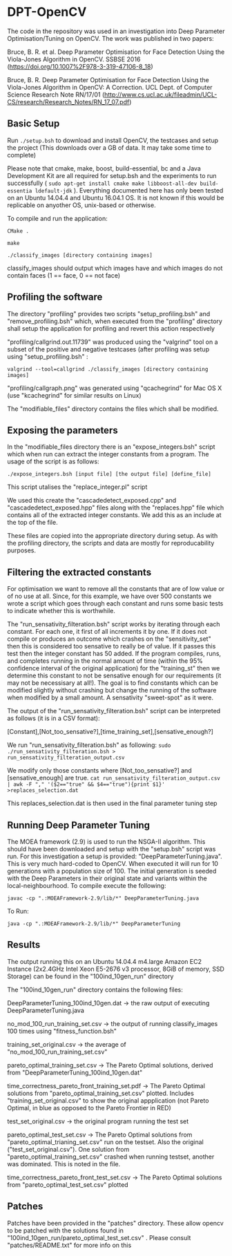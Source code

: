 # DPT-OpenCV

The code in the repository was used in an investigation into Deep Parameter Optimisation/Tuning on OpenCV. The work was published in two papers: 

Bruce, B. R. et al. Deep Parameter Optimisation for Face Detection Using the Viola-Jones Algorithm in OpenCV. SSBSE 2016 (https://doi.org/10.1007%2F978-3-319-47106-8_18)

Bruce, B. R. Deep Parameter Optimisation for Face Detection Using the Viola-Jones Algorithm in OpenCV: A Correction. UCL Dept. of Computer Science Research Note RN/17/01 (http://www.cs.ucl.ac.uk/fileadmin/UCL-CS/research/Research_Notes/RN_17_07.pdf)


## Basic Setup
Run `./setup.bsh` to download and install OpenCV, the testcases and setup the project (This downloads over a GB of data. It may take some time to complete)

Please note that cmake, make, boost, build-essential, bc and a Java Development Kit  are all required for setup.bsh and the experiments to run successfully ( `sudo apt-get install cmake make libboost-all-dev build-essentia ldefault-jdk` ). Everything documented here has only been tested on an Ubuntu 14.04.4 and Ubuntu 16.04.1 OS. It is not known if this would be replicable on anyother OS, unix-based or otherwise.

To compile and run the application:

`CMake .`

`make`

`./classify_images [directory containing images]`

classify_images should output which images have and which images do not contain faces (1 == face, 0 == not face)

## Profiling the software
The directory "profiling" provides two scripts "setup_profiling.bsh" and "remove_profiling.bsh" which, when executed from the "profiling" directory shall setup the application for profiling and revert this action respectively

"profiling/callgrind.out.11739" was produced using the "valgrind" tool on a subset of the positive and negative testcases (after profiling was setup using "setup_profiling.bsh" :

`valgrind --tool=callgrind ./classify_images [directory containing images]`

"profiling/callgraph.png" was generated using "qcachegrind" for Mac OS X (use "kcachegrind" for similar results on Linux)

The "modifiable_files" directory contains the files which shall be modified. 

## Exposing the parameters
In the "modifiable_files directory there is an "expose_integers.bsh" script which when run can extract the integer constants from a program. The usage of the script is as follows:

`./expose_integers.bsh [input file] [the output file] [define_file]`

This script utalises the "replace_integer.pl" script

We used this create the "cascadedetect_exposed.cpp" and "cascadedetect_exposed.hpp" files along with the "replaces.hpp" file which contains all of the extracted integer constants. We add this as an include at the top of the file.

These files are copied into the appropriate directory during setup. As with the profiling directory, the scripts and data are mostly for reproducability purposes.

## Filtering the extracted constants
For optimisation we want to remove all the constants that are of low value or of no use at all. Since, for this example, we have over 500 constants we wrote a script which goes through each constant and runs some basic tests to indicate whether this is worthwhile.

The "run_sensativity_filteration.bsh" script works by iterating through each constant. For each one, it first of all increments it by one. If it does not compile or produces an outcome which crashes on the "sensitivity_set" then this is considered too sensative to really be of value. If it passes this test then the integer constant has 50 added. If the program compiles, runs, and completes running in the normal amount of time (within the 95% confidence interval of the original application) for the "training_st" then we determine this constant to not be sensative enough for our requirements (it may not be necessisary at all!). The goal is to find constants which can be modified slightly without crashing but change the running of the software when modified by a small amount. A sensativity "sweet-spot" as it were.

The output of the "run_sensativity_filteration.bsh" script can be interpreted as follows (it is in a CSV format):

[Constant],[Not_too_sensative?],[time_training_set],[sensative_enough?]

We run "run_sensativity_filteration.bsh" as following: `sudo ./run_sensativity_filteration.bsh > run_sensativity_filteration_output.csv`

We modify only those constants where [Not_too_sensative?] and [sensative_enough] are true. `cat run_sensativity_filteration_output.csv | awk -F "," '($2=="true" && $4=="true"){print $1}' >replaces_selection.dat`

This replaces_selection.dat is then used in the final parameter tuning step

## Running Deep Parameter Tuning
The MOEA framework (2.9) is used to run the NSGA-II algorithm. This should have been downloaded and setup with the "setup.bsh" script was run. For this investigation a setup is provided: "DeepParameterTuning.java". This is very much hard-coded to OpenCV. When executed it will run for 10 generations with a population size of 100. The initial generation is seeded with the Deep Parameters in their original state and variants within the local-neighbourhood. To compile execute the following:

`javac -cp ".:MOEAFramework-2.9/lib/*" DeepParameterTuning.java`

To Run:

`java -cp ".:MOEAFramework-2.9/lib/*" DeepParameterTuning`

## Results
The output running this on an Ubuntu 14.04.4 m4.large Amazon EC2 Instance (2x2.4GHz Intel Xeon E5-2676 v3 processor, 8GiB of memory, SSD Storage) can be found in the "100ind_10gen_run" directory

The "100ind_10gen_run" directory contains the following files:

DeepParameterTuning_100ind_10gen.dat -> the raw output of executing DeepParameterTuning.java

no_mod_100_run_training_set.csv -> the output of running classify_images 100 times using "fitness_function.bsh"

training_set_original.csv -> the average of "no_mod_100_run_training_set.csv"

pareto_optimal_training_set.csv -> The Pareto Optimal solutions, derived from "DeepParameterTuning_100ind_10gen.dat"

time_correctness_pareto_front_training_set.pdf -> The Pareto Optimal solutions from "pareto_optimal_training_set.csv" plotted. Includes "training_set_original.csv" to show the original appplication (not Pareto Optimal, in blue as opposed to the Pareto Frontier in RED)

test_set_original.csv -> the original program running the test set

pareto_optimal_test_set.csv -> The Pareto Optimal solutions from "pareto_optimal_trianing_set.csv" run on the testset. Also the original ("test_set_original.csv"). One solution from "pareto_optimal_training_set.csv" crashed when running testset, another was dominated. This is noted in the file.

time_correctness_pareto_front_test_set.csv -> The Pareto Optimal solutions from "pareto_optimal_test_set.csv" plotted

## Patches
Patches have been provided in the "patches" directory. These allow opencv to be patched with the solutions found in "100ind_10gen_run/pareto_optimal_test_set.csv" . Please consult "patches/README.txt" for more info on this
